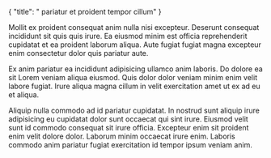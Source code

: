 {
  "title": " pariatur et proident tempor cillum"
}

Mollit ex proident consequat anim nulla nisi excepteur. Deserunt consequat incididunt sit quis quis irure. Ea eiusmod minim est officia reprehenderit cupidatat et ea proident laborum aliqua. Aute fugiat fugiat magna excepteur enim consectetur dolor quis pariatur aute.

Ex anim pariatur ea incididunt adipisicing ullamco anim laboris. Do dolore ea sit Lorem veniam aliqua eiusmod. Quis dolor dolor veniam minim enim velit labore fugiat. Irure aliqua magna cillum in velit exercitation amet ut ex ad eu et aliqua.

Aliquip nulla commodo ad id pariatur cupidatat. In nostrud sunt aliquip irure adipisicing eu cupidatat dolor sunt occaecat qui sint irure. Eiusmod velit sunt id commodo consequat sit irure officia. Excepteur enim sit proident enim velit dolore dolor. Laborum minim occaecat irure enim. Laboris commodo anim pariatur fugiat exercitation id tempor ipsum veniam anim.